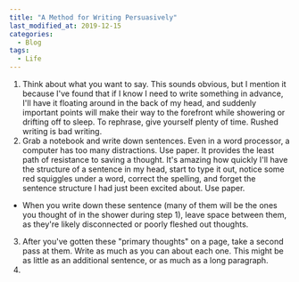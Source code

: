 ```yaml
---
title: "A Method for Writing Persuasively"
last_modified_at: 2019-12-15
categories:
  - Blog
tags:
  - Life
---
```


1. Think about what you want to say. This sounds obvious, but I mention it because I've found that if I know I need to write something in advance, I'll have it floating around in the back of my head, and suddenly important points will make their way to the forefront while showering or drifting off to sleep. To rephrase, give yourself plenty of time. Rushed writing is bad writing.
2. Grab a notebook and write down sentences. Even in a word processor, a computer has too many distractions. Use paper. It provides the least path of resistance to saving a thought. It's amazing how quickly I'll have the structure of a sentence in my head, start to type it out, notice some red squiggles under a word, correct the spelling, and forget the sentence structure I had just been excited about. Use paper.
  * When you write down these sentence (many of them will be the ones you thought of in the shower during step 1), leave space between them, as they're likely disconnected or poorly fleshed out thoughts.
3. After you've gotten these "primary thoughts" on a page, take a second pass at them. Write as much as you can about each one. This might be as little as an additional sentence, or as much as a long paragraph.
4.   
